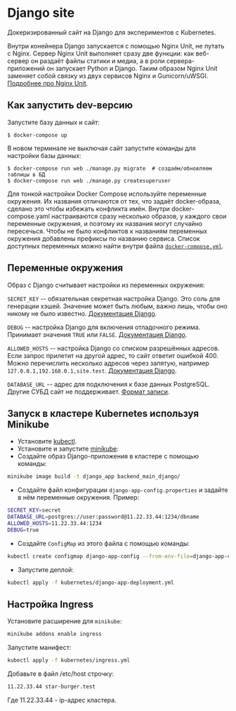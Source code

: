 # Django site

Докеризированный сайт на Django для экспериментов с Kubernetes.

Внутри конейнера Django запускается с помощью Nginx Unit, не путать с Nginx. Сервер Nginx Unit выполняет сразу две функции: как веб-сервер он раздаёт файлы статики и медиа, а в роли сервера-приложений он запускает Python и Django. Таким образом Nginx Unit заменяет собой связку из двух сервисов Nginx и Gunicorn/uWSGI. [Подробнее про Nginx Unit](https://unit.nginx.org/).

## Как запустить dev-версию

Запустите базу данных и сайт:

```shell-session
$ docker-compose up
```

В новом терминале не выключая сайт запустите команды для настройки базы данных:

```shell-session
$ docker-compose run web ./manage.py migrate  # создаём/обновляем таблицы в БД
$ docker-compose run web ./manage.py createsuperuser
```

Для тонкой настройки Docker Compose используйте переменные окружения. Их названия отличаются от тех, что задаёт docker-образа, сделано это чтобы избежать конфликта имён. Внутри docker-compose.yaml настраиваются сразу несколько образов, у каждого свои переменные окружения, и поэтому их названия могут случайно пересечься. Чтобы не было конфликтов к названиям переменных окружения добавлены префиксы по названию сервиса. Список доступных переменных можно найти внутри файла [`docker-compose.yml`](./docker-compose.yml).

## Переменные окружения

Образ с Django считывает настройки из переменных окружения:

`SECRET_KEY` -- обязательная секретная настройка Django. Это соль для генерации хэшей. Значение может быть любым, важно лишь, чтобы оно никому не было известно. [Документация Django](https://docs.djangoproject.com/en/3.2/ref/settings/#secret-key).

`DEBUG` -- настройка Django для включения отладочного режима. Принимает значения `TRUE` или `FALSE`. [Документация Django](https://docs.djangoproject.com/en/3.2/ref/settings/#std:setting-DEBUG).

`ALLOWED_HOSTS` -- настройка Django со списком разрешённых адресов. Если запрос прилетит на другой адрес, то сайт ответит ошибкой 400. Можно перечислить несколько адресов через запятую, например `127.0.0.1,192.168.0.1,site.test`. [Документация Django](https://docs.djangoproject.com/en/3.2/ref/settings/#allowed-hosts).

`DATABASE_URL` -- адрес для подключения к базе данных PostgreSQL. Другие СУБД сайт не поддерживает. [Формат записи](https://github.com/jacobian/dj-database-url#url-schema).

## Запуск в кластере Kubernetes используя Minikube

- Установите [kubectl](https://kubernetes.io/ru/docs/tasks/tools/install-kubectl/).
- Установите и запустите [minikube](https://minikube.sigs.k8s.io/docs/):
- Создайте образ Django-приложения в кластере с помощью команды:

```bash
minikube image build -t django_app backend_main_django/
```

- Создайте файл конфигурации `django-app-config.properties` и задайте в нём переменные окружения. Пример:
```bash
SECRET_KEY=secret
DATABASE_URL=postgres://user:password@11.22.33.44:1234/dbname
ALLOWED_HOSTS=11.22.33.44:1234
DEBUG=true
```

- Создайте `ConfigMap` из этого файла с помощью команды:
  
```bash
kubectl create configmap django-app-config --from-env-file=django-app-config.properties
```

- Запустите деплой:

```bash
kubectl apply -f kubernetes/django-app-deployment.yml
```

## Настройка Ingress
Установите расширение для `minikube`:

```bash
minikube addons enable ingress
```

Запустите манифест:

```bash
kubectl apply -f kubernetes/ingress.yml
```

Добавьте в файл /etc/host строчку:

```bash
11.22.33.44 star-burger.test
```
Где 11.22.33.44 - ip-адрес кластера.